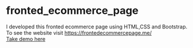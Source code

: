 # fronted_ecommerce_page
I developed this fronted ecommerce page using HTML,CSS and Bootstrap. To see the website visit https://frontedecommercepage.me/  
<a href='https://sumankr0511.github.io/fronted_ecommerce_page/' target='_blank'>Take demo here </a>
